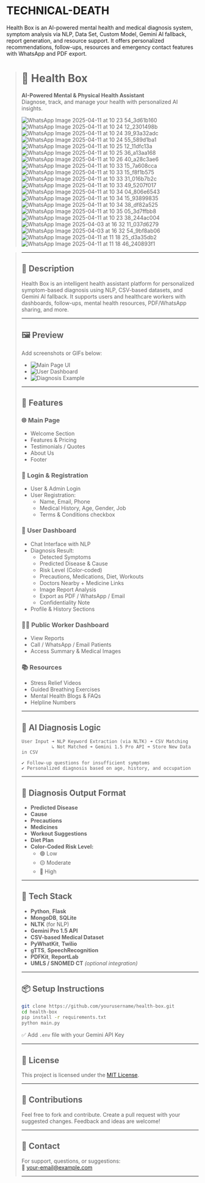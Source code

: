 # TECHNICAL-DEATH
Health Box is an AI-powered mental health and medical diagnosis system, symptom analysis via NLP, Data Set, Custom Model, Gemini AI fallback, report generation, and resource support. It offers personalized recommendations, follow-ups, resources and emergency contact features with WhatsApp and PDF export.

> # 🧠 Health Box
>
> **AI-Powered Mental & Physical Health Assistant**  
> Diagnose, track, and manage your health with personalized AI insights.
>
> ![WhatsApp Image 2025-04-11 at 10 23 54_3d61b160](https://github.com/user-attachments/assets/c54ed876-0714-4b3d-a439-789d542ee6f2)
> ![WhatsApp Image 2025-04-11 at 10 24 12_2301498b](https://github.com/user-attachments/assets/bdbc1013-d9ab-48c7-aede-2b65b81d686a)
> ![WhatsApp Image 2025-04-11 at 10 24 39_93a32adc](https://github.com/user-attachments/assets/5a22323c-3dc5-48a5-9fd0-6d8826b0c9e0)
> ![WhatsApp Image 2025-04-11 at 10 24 55_589d1ba1](https://github.com/user-attachments/assets/465721b6-5f37-49a6-a867-7de0f554e580)
> ![WhatsApp Image 2025-04-11 at 10 25 12_11dfc13a](https://github.com/user-attachments/assets/44bb1112-e647-46f6-8e35-8f3c6dbb31b1)
>![WhatsApp Image 2025-04-11 at 10 25 36_a13aa168](https://github.com/user-attachments/assets/6e14205f-1a11-493e-9229-adfb9acb575c)
> ![WhatsApp Image 2025-04-11 at 10 26 40_a28c3ae6](https://github.com/user-attachments/assets/3ebae807-30e0-4a36-a2d6-d7a54925ab23)
> ![WhatsApp Image 2025-04-11 at 10 33 15_7a608cca](https://github.com/user-attachments/assets/f6eb6116-7d43-42ba-a2c4-848c24a881ee)
> ![WhatsApp Image 2025-04-11 at 10 33 15_f8f1b575](https://github.com/user-attachments/assets/5508f758-4aea-4c16-8fce-dba6fd50749f)
> ![WhatsApp Image 2025-04-11 at 10 33 31_016b7b2c](https://github.com/user-attachments/assets/40963398-f521-414a-8f20-df9f5b0a043f)
> ![WhatsApp Image 2025-04-11 at 10 33 49_5207f017](https://github.com/user-attachments/assets/15997ac6-c8af-4fcb-a20d-0551a3ead08c)
> ![WhatsApp Image 2025-04-11 at 10 34 04_806e6543](https://github.com/user-attachments/assets/67c3ee93-37b1-4a5f-95f7-78f7fdddb2cf)
> ![WhatsApp Image 2025-04-11 at 10 34 15_93899835](https://github.com/user-attachments/assets/9517fe04-9e2f-45ad-aec5-e2ab73be5677)
> ![WhatsApp Image 2025-04-11 at 10 34 38_df82a525](https://github.com/user-attachments/assets/2270fd9b-1f36-4837-8eab-83168d3cf99f)
> ![WhatsApp Image 2025-04-11 at 10 35 05_3d7ffbb8](https://github.com/user-attachments/assets/1021641b-9b54-4e87-a704-30e23d90660e)
> ![WhatsApp Image 2025-04-11 at 10 23 38_244ac004](https://github.com/user-attachments/assets/f00f4409-af4a-4fdc-9e47-d807882197f3)
> ![WhatsApp Image 2025-04-03 at 16 32 11_037d6279](https://github.com/user-attachments/assets/b94a59d8-972a-44f0-a9c3-6a67adee3a55)
> ![WhatsApp Image 2025-04-03 at 16 32 54_9bf8ab06](https://github.com/user-attachments/assets/53126929-838b-4e79-9e3c-27827949638e)
![WhatsApp Image 2025-04-11 at 11 18 25_d3a35db2](https://github.com/user-attachments/assets/a0465e7c-1f31-4651-a927-1eda8a6c2715)
> ![WhatsApp Image 2025-04-11 at 11 18 46_240893f1](https://github.com/user-attachments/assets/4ffc1c30-6fc4-446c-9e79-b7976803ad12)
> 


 <!-- Replace with actual path -->
>
> ---
>
> ## 📌 Description
>
> Health Box is an intelligent health assistant platform for personalized symptom-based diagnosis using NLP, CSV-based datasets, and Gemini AI fallback. It supports users and healthcare workers with dashboards, follow-ups, mental health resources, PDF/WhatsApp sharing, and more.
>
> ---
>
> ## 🖼️ Preview
>
> Add screenshots or GIFs below:
>
> - ![Main Page UI](path/to/mainpage-image.png)
> - ![User Dashboard](path/to/dashboard-image.png)
> - ![Diagnosis Example](path/to/diagnosis-image.png)
>
> ---
>
> ## 🚀 Features
>
> ### 🌐 Main Page
> - Welcome Section
> - Features & Pricing
> - Testimonials / Quotes
> - About Us
> - Footer
>
> ### 🔐 Login & Registration
> - User & Admin Login
> - User Registration:
>   - Name, Email, Phone
>   - Medical History, Age, Gender, Job
>   - Terms & Conditions checkbox
>
> ### 🧾 User Dashboard
> - Chat Interface with NLP
> - Diagnosis Result:
>   - Detected Symptoms
>   - Predicted Disease & Cause
>   - Risk Level (Color-coded)
>   - Precautions, Medications, Diet, Workouts
>   - Doctors Nearby + Medicine Links
>   - Image Report Analysis
>   - Export as PDF / WhatsApp / Email
>   - Confidentiality Note
> - Profile & History Sections
>
> ### 👨‍⚕️ Public Worker Dashboard
> - View Reports
> - Call / WhatsApp / Email Patients
> - Access Summary & Medical Images
>
> ### 📚 Resources
> - Stress Relief Videos
> - Guided Breathing Exercises
> - Mental Health Blogs & FAQs
> - Helpline Numbers
>
> ---
>
> ## 🤖 AI Diagnosis Logic
>
> ```
> User Input ➜ NLP Keyword Extraction (via NLTK) ➜ CSV Matching
>            ↳ Not Matched ➜ Gemini 1.5 Pro API ➜ Store New Data in CSV
>
> ✔️ Follow-up questions for insufficient symptoms  
> ✔️ Personalized diagnosis based on age, history, and occupation  
> ```
>
> ---
>
> ## 🧠 Diagnosis Output Format
>
> - **Predicted Disease**
> - **Cause**
> - **Precautions**
> - **Medicines**
> - **Workout Suggestions**
> - **Diet Plan**
> - **Color-Coded Risk Level:**
>   - 🟢 Low
>   - 🟡 Moderate
>   - 🔴 High
>
> ---
>
> ## 🧪 Tech Stack
>
> - **Python**, **Flask**
> - **MongoDB**, **SQLite**
> - **NLTK** (for NLP)
> - **Gemini Pro 1.5 API**
> - **CSV-based Medical Dataset**
> - **PyWhatKit**, **Twilio**
> - **gTTS**, **SpeechRecognition**
> - **PDFKit**, **ReportLab**
> - **UMLS / SNOMED CT** *(optional integration)*
>
> ---
>
> ## 📦 Setup Instructions
>
> ```bash
> git clone https://github.com/yourusername/health-box.git
> cd health-box
> pip install -r requirements.txt
> python main.py
> ```
>
> ✅ Add `.env` file with your Gemini API Key
>
> ---
>
> ## 📄 License
>
> This project is licensed under the [MIT License](LICENSE).
>
> ---
>
> ## 🙌 Contributions
>
> Feel free to fork and contribute. Create a pull request with your suggested changes. Feedback and ideas are welcome!
>
> ---
>
> ## 📧 Contact
>
> For support, questions, or suggestions:  
> 📩 your-email@example.com
>
> ---

